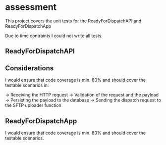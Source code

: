 # assessment

This project covers the unit tests for the ReadyForDispatchAPI and ReadyForDispatchApp

Due to time contraints I could not write all tests.

## ReadyForDispatchAPI

## Considerations

I would ensure that code coverage is min. 80% and should cover the testable scenarios in:

-> Receiving the HTTP request
-> Validation of the request and the payload
-> Persisting the payload to the database
-> Sending the dispatch request to the SFTP uploader function

## ReadyForDispatchApp

I would ensure that code coverage is min. 80% and should cover the testable scenarios.